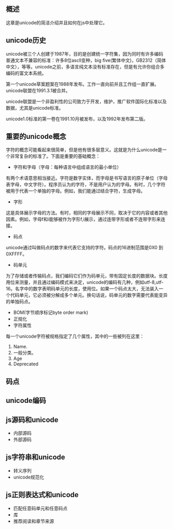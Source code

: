 ## 概述

这章是unicode的简洁介绍并且如何在js中处理它。

## unicode历史

unicode被三个人创建于1987年，目的是创建统一字符集，因为同时有许多编码普通文本不兼容的标准：许多8位ascll变种，big five(繁体中文)，GB2312（简体中文），等等。unicode之前，多语言纯文本没有标准存在，但是有允许你组合多编码的富文本系统。

第一个unicode草案题案在1988年发布。工作一直向前并且工作组一直扩展。unicode联盟在1991.3.1被合并。

unicode联盟是一个非盈利性的公司致力于开发，维护，推广软件国际化标准以及数据，尤其是unicode标准。

unicode1.0标准的第一卷在1991.10月被发布，以及1992年发布第二版。


## 重要的unicode概念

字符的概念可能看起来很简单，但是他有很多层意义。这就是为什么unicode是一个非常复杂的标准了。下面是重要的基础概念：


* 字符和字母（字母：每种语言中组成语言的最小单位）

有两个术语意思相当接近。字符是数字实体，而字母是书写语言的原子单位（字母表字母，中文字符）。程序员认为的字符，不是用户认为的字母。有时，几个字符被用于代表一个单独的字母。例如，我们能通过结合字符，生成字母。

* 字形

这是具体展示字母的方法。有时，相同的字母展示不同，取决于它的内容或者其他因素。例如，字母f和i能够被作为字形f,i展示，通过连带字形或者不连带字形来连接。

* 码点

unicode通过叫做码点的数字来代表它支持的字符。码点的16进制范围是0X0 到 0XFFFF。

* 码单元

为了存储或者传输码点，我们编码它们作为码单元，带有固定长度的数据块。长度用位来测量，并且通过编码模式来决定，unicode的编码有几种，例如utf-8,utf-16。名字中的数字表明码单元的长度，使用位。如果一个码点太大，无法装入一个代码单元，它必须被分解成多个单元。换句话说，码单元的数字需要代表能变异的单独码点。

* BOM(字节顺序标记byte order mark)
* 正规化
* 字符属性

每一个unicode字符被规格指定了几个属性，其中的一些被列在这里：

1. Name.
2. 一般分类。
3. Age
4. Deprecated

## 码点


## unicode编码


## js源码和unicode

* 内部源码
* 外部源码


## js字符串和unicode

* 转义序列
* unicode规范化


## js正则表达式和unicode

* 匹配任意码单元和任意码点
* 库
* 推荐阅读和章节来源